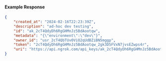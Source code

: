 <!-- Code generated for API Clients. DO NOT EDIT. -->

#### Example Response

```json
{
	"created_at": "2024-02-16T22:23:39Z",
	"description": "ad-hoc dev testing",
	"id": "ak_2cT4QdyDh6RgGHMnJz5BdAootqw",
	"metadata": "{\"environment\":\"dev\"}",
	"owner_id": "usr_2cT4QbTUv0ViO2qUdBZiBN5mggp",
	"token": "2cT4QdyDh6RgGHMnJz5BdAootqw_2gk3D5FVxN7jvsEZwps4r",
	"uri": "https://api.ngrok.com/api_keys/ak_2cT4QdyDh6RgGHMnJz5BdAootqw"
}
```
